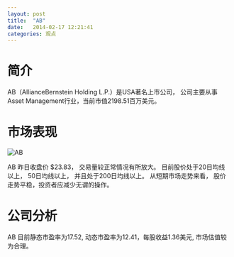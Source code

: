 ```yaml
---
layout: post
title:  "AB"
date:   2014-02-17 12:21:41
categories: 观点
---
```


# 简介
AB（AllianceBernstein Holding L.P.）是USA著名上市公司，
公司主要从事Asset Management行业，当前市值2198.51百万美元。

# 市场表现

![AB](http://finviz.com/chart.ashx?t=AB&ty=c&ta=1&p=d&s=l)

AB 昨日收盘价 $23.83，
交易量较正常情况有所放大。
目前股价处于20日均线以上，
50日均线以上，
并且处于200日均线以上。
从短期市场走势来看，
股价走势平稳，投资者应减少无谓的操作。

# 公司分析
AB 目前静态市盈率为17.52, 动态市盈率为12.41，每股收益1.36美元,
市场估值较为合理。
